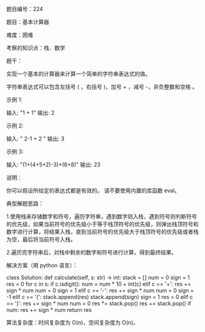 题目编号：224

题目：基本计算器

难度：困难

考察的知识点：栈、数学

题干：

实现一个基本的计算器来计算一个简单的字符串表达式的值。

字符串表达式可以包含左括号 ( ，右括号 )，加号 + ，减号 -，非负整数和空格 。

示例 1:

输入: "1 + 1"
输出: 2

示例 2:

输入: " 2-1 + 2 "
输出: 3

示例 3:

输入: "(1+(4+5+2)-3)+(6+8)"
输出: 23

说明：

你可以假设所给定的表达式都是有效的。
请不要使用内置的库函数 eval。

典型解题思路：

1.使用栈来存储数字和符号，遍历字符串，遇到数字则入栈，遇到符号则判断符号的优先级，如果当前符号的优先级小于等于栈顶符号的优先级，则弹出栈顶符号和数字进行计算，将结果入栈，直到当前符号的优先级大于栈顶符号的优先级或者栈为空，最后将当前符号入栈。

2.遍历完字符串后，对栈中剩余的数字和符号进行计算，得到最终结果。

解决方案（用 python 语言）：

class Solution:
    def calculate(self, s: str) -> int:
        stack = []
        num = 0
        sign = 1
        res = 0
        for c in s:
            if c.isdigit():
                num = num * 10 + int(c)
            elif c == '+':
                res += sign * num
                num = 0
                sign = 1
            elif c == '-':
                res += sign * num
                num = 0
                sign = -1
            elif c == '(':
                stack.append(res)
                stack.append(sign)
                sign = 1
                res = 0
            elif c == ')':
                res += sign * num
                num = 0
                res *= stack.pop()
                res += stack.pop()
        if num:
            res += sign * num
        return res

算法复杂度：时间复杂度为 O(n)，空间复杂度为 O(n)。